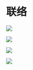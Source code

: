 # 联络

[![](https://img.shields.io/badge/-微信-2aae67.svg?style=for-the-badge&logo=wechat&logoColor=white)](https://user-images.githubusercontent.com/95170151/193442385-9aff9459-6589-4786-8b9e-2e7d91389e2d.jpg)

[![](https://img.shields.io/badge/-QQ-13A1E3.svg?style=for-the-badge&logo=tencentqq&logoColor=white)](https://qm.qq.com/cgi-bin/qm/qr?k=Y_RjBS4iz1RGN5oFs2_ZPsaVnd2THFao&noverify=0)

[![](https://img.shields.io/badge/-Telegram-2796D1.svg?style=for-the-badge&logo=telegram&logoColor=white)](https://t.me/beixinti)

[![](https://img.shields.io/badge/-邮件-9F6B53.svg?style=for-the-badge&logo=mail.ru&logoColor=white)](mailto:beixinti@foxmail.com)
